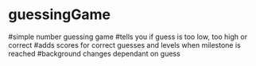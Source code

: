 # guessingGame

#simple number guessing game
#tells you if guess is too low, too high or correct
#adds scores for correct guesses and levels when milestone is reached
#background changes dependant on guess
